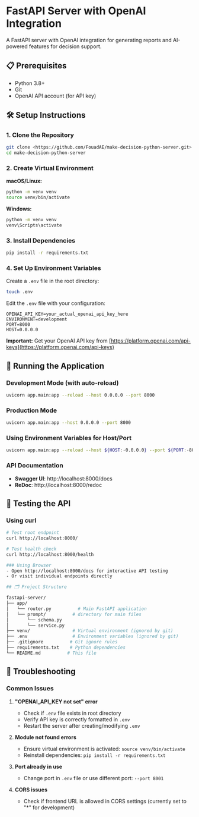 # FastAPI Server with OpenAI Integration

A FastAPI server with OpenAI integration for generating reports and AI-powered features for decision support.

## 📋 Prerequisites

- Python 3.8+
- Git
- OpenAI API account (for API key)

## 🛠️ Setup Instructions

### 1. Clone the Repository

```bash
git clone <https://github.com/FouadAE/make-decision-python-server.git>
cd make-decision-python-server
```

### 2. Create Virtual Environment

**macOS/Linux:**
```bash
python -m venv venv
source venv/bin/activate
```

**Windows:**
```bash
python -m venv venv
venv\Scripts\activate
```

### 3. Install Dependencies

```bash
pip install -r requirements.txt
```

### 4. Set Up Environment Variables

Create a `.env` file in the root directory:

```bash
touch .env
```

Edit the `.env` file with your configuration:

```env
OPENAI_API_KEY=your_actual_openai_api_key_here
ENVIRONMENT=development
PORT=8000
HOST=0.0.0.0
```

**Important:** Get your OpenAI API key from [https://platform.openai.com/api-keys](https://platform.openai.com/api-keys)

## 🚀 Running the Application

### Development Mode (with auto-reload)

```bash
uvicorn app.main:app --reload --host 0.0.0.0 --port 8000
```

### Production Mode

```bash
uvicorn app.main:app --host 0.0.0.0 --port 8000
```

### Using Environment Variables for Host/Port

```bash
uvicorn app.main:app --reload --host ${HOST:-0.0.0.0} --port ${PORT:-8000}
```

### API Documentation
- **Swagger UI**: http://localhost:8000/docs
- **ReDoc**: http://localhost:8000/redoc

## 🧪 Testing the API

### Using curl
```bash
# Test root endpoint
curl http://localhost:8000/

# Test health check
curl http://localhost:8000/health

### Using Browser
- Open http://localhost:8000/docs for interactive API testing
- Or visit individual endpoints directly

## 🗂️ Project Structure

```
```bash
fastapi-server/
├── app/
│   └── router.py          # Main FastAPI application
│   └── prompt/          # directory for main files
│       └── schema.py          
│       └── service.py         
├── venv/                # Virtual environment (ignored by git)
├── .env                 # Environment variables (ignored by git)
├── .gitignore          # Git ignore rules
├── requirements.txt    # Python dependencies
└── README.md          # This file
```

## 🔧 Troubleshooting

### Common Issues

1. **"OPENAI_API_KEY not set" error**
   - Check if `.env` file exists in root directory
   - Verify API key is correctly formatted in `.env`
   - Restart the server after creating/modifying `.env`

2. **Module not found errors**
   - Ensure virtual environment is activated: `source venv/bin/activate`
   - Reinstall dependencies: `pip install -r requirements.txt`

3. **Port already in use**
   - Change port in `.env` file or use different port: `--port 8001`

4. **CORS issues**
   - Check if frontend URL is allowed in CORS settings (currently set to "*" for development)

